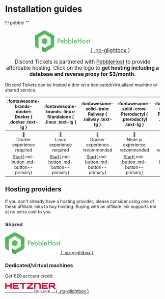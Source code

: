 # Installation guides


!!! pebble ""
	<div class="grid ccc" style="text-align:center;font-size:larger;" markdown>
		<p markdown>[![PebbleHost](../../img/pebblehost.webp){ .no-glightbox }](https://pebble.host/discordtickets)</p>
		<p markdown>
		Discord Tickets is partnered with [PebbleHost](https://pebble.host/discordtickets) to provide affordable hosting.
		<!-- Click on the logo to use the affiliate link to support me at no extra cost to you. -->
        Click on the logo to **get hosting including a database and reverse proxy for $3/month**.
		</p>
	</div>

Discord Tickets can be hosted either on a dedicated/virtualised machine or shared service.

| :fontawesome-brands-docker:<br>Docker { .docker .text-lg } | :fontawesome-brands-linux:<br>Standalone { .linux .text-lg } | :fontawesome-solid-train:<br>Railway { .railway .text-lg } | :fontawesome-solid-crow:<br>Pterodactyl { .pterodactyl .text-lg } | :fontawesome-solid-cube:<br>PebbleHost { .pebblehost .text-lg } |
| :--------------------------------------------------------: | :----------------------------------------------------------: | :--------------------------------------------------------: | :---------------------------------------------------------------: | :-------------------------------------------------------------: |
|        :closed_book:<br>Docker experience required         |          :closed_book:<br>Linux experience required          |       :orange_book:<br>Docker experience recommended       |          :green_book:<br>Node.js experience recommended           |         :green_book:<br>Node.js experience recommended          |
|     [Start](docker.md){.md-button .md-button--primary}     |    [Start](standalone.md){.md-button .md-button--primary}    |    [Start](railway.md){.md-button .md-button--primary}     |      [Start](pterodactyl.md){.md-button .md-button--primary}      |    [Start](pebblehost.md){ .md-button .md-button--primary }     |

## Hosting providers

If you don't already have a hosting provider, please consider using one of these affiliate links to buy hosting.
Buying with an affiliate link supports me at no extra cost to you.


<div class="grid" markdown>

<div markdown>

### Shared
[![PebbleHost](../../img/pebblehost.webp){ .no-glightbox }](https://pebble.host/discordtickets)

</div>


<div markdown>

### Dedicated/virtual machines
Get €20 account credit:

[![Hetzner](../../img/hetzner.png){ .no-glightbox }](https://lnk.earth/hetzner)

</div>

</div>
